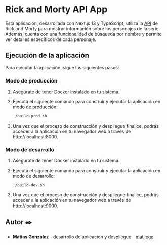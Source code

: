 # Rick and Morty API App

Esta aplicación, desarrollada con Next.js 13 y TypeScript, utiliza la [API](https://rickandmortyapi.com) de Rick and Morty para mostrar información sobre los personajes de la serie. Además, cuenta con una funcionalidad de búsqueda por nombre y permite ver detalles específicos de cada personaje.

## Ejecución de la aplicación

Para ejecutar la aplicación, sigue los siguientes pasos:

### Modo de producción

1. Asegúrate de tener Docker instalado en tu sistema.

2. Ejecuta el siguiente comando para construir y ejecutar la aplicación en modo de producción:

   ```bash
   ./build-prod.sh
    ```
3. Una vez que el proceso de construcción y despliegue finalice, podrás acceder a la aplicación en tu navegador web a través de http://localhost:8000.


### Modo de desarrollo

1. Asegúrate de tener Docker instalado en tu sistema.

2. Ejecuta el siguiente comando para construir y ejecutar la aplicación en modo de desarrollo:

    ```bash
    ./build-dev.sh
    ```
3. Una vez que el proceso de construcción y despliegue finalice, podrás acceder a la aplicación en tu navegador web a través de http://localhost:9000.

## Autor ✒️


* **Matias Gonzalez** - desarrollo de aplicacion y despliegue - [matijego](https://github.com/matijego)